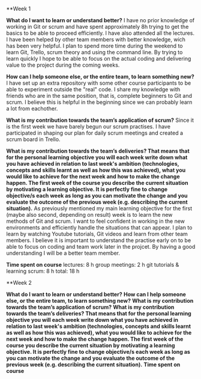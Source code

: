 
**Week 1

**What do I want to learn or understand better?**
I have no prior knowledge of working in Git or scrum and have spent approximately 8h trying to get the basics to be able to proceed efficiently. I have also attended all the lectures.  I have been helped by other team members with better knowledge, wich has been very helpful. I plan to spend more time during the weekend to learn Git, Trello, scrum theory and using the command line. By trying to learn quickly I hope to be able to focus on the actual coding and delivering value to the project during the coming weeks.



**How can I help someone else, or the entire team, to learn something new?**
I have set up an extra repository with some other course participants to be able to experiment outside the "real" code. I share my knowledge with friends who are in the same position, that is, complete beginners to Git and scrum. I believe this is helpful in the beginning since we can probably learn a lot from eachother. 


**What is my contribution towards the team’s application of scrum?**
Since it is the first week we have barely begun our scrum practises. I have participated in shaping our plan for daily scrum meetings and created a scrum board in Trello. 


**What is my contribution towards the team’s deliveries? That means that for the personal learning objective you will each week write down what you have achieved in relation to last week's ambition (technologies, concepts and skills learnt as well as how this was achieved), what you would like to achieve for the next week and how to make the change happen. The first week of the course you describe the current situation by motivating a learning objective. It is perfectly fine to change objective/s each week as long as you can motivate the change and you evaluate the outcome of the previous week (e.g. describing the current situation).**
As previously mentioned my main learning objective for the first (maybe also second, depending on result) week is to learn the new methods of Git and scrum. I want to feel confident in working in the new environments and efficiently handle the situations that can appear. I plan to learn by watching Youtube tutorials, Git videos and learn from other team members. I believe it is important to understand the practise early on to be able to focus on coding and team work later in the projcet. By having a good understanding I will be a better team member. 


**Time spent on course**
lectures: 8 h
group meetings: 2 h
git tutorials & learning scrum: 8 h
total: 18 h 


**Week 2

**What do I want to learn or understand better?**
**How can I help someone else, or the entire team, to learn something new?**
**What is my contribution towards the team’s application of scrum?**
**What is my contribution towards the team’s deliveries? That means that for the personal learning objective you will each week write down what you have achieved in relation to last week's ambition (technologies, concepts and skills learnt as well as how this was achieved), what you would like to achieve for the next week and how to make the change happen. The first week of the course you describe the current situation by motivating a learning objective. It is perfectly fine to change objective/s each week as long as you can motivate the change and you evaluate the outcome of the previous week (e.g. describing the current situation).**
**Time spent on course**


